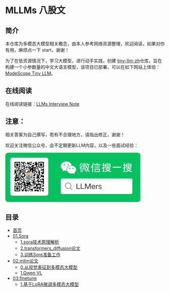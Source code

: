 # MLLMs  八股文



## 简介

本仓库为多模态大模型相关概念，由本人参考网络资源整理，欢迎阅读，如果对你有用，麻烦点一下 start，谢谢！

为了在低资源情况下，学习大模型，进行动手实践，创建 [tiny-llm-zh](https://github.com/wdndev/tiny-llm-zh)仓库，旨在构建一个小参数量的中文大语言模型，该项目已部署，可以在如下网站上体验：[ModeScope Tiny LLM](https://www.modelscope.cn/studios/wdndev/tiny_llm_92m_demo/summary)。

## 在线阅读

在线阅读链接：[LLMs Interview Note](http://wdndev.github.io/mllm_interview_note)


## 注意：

相关答案为自己撰写，若有不合理地方，请指出修正，谢谢！

欢迎关注微信公众号，会不定期更新LLM内容，以及一些面试经验：

 <img src=https://github.com/wdndev/personal/blob/main/image/llmers_weixin.jpg width = "427" height = "156" alt="weixin" />

## 目录

* [首页](/)
* [01.Sora](/01.Sora/)
  * [1.sora技术原理解析](/01.Sora/1.sora技术原理解析.md)
  * [2.transformers_diffusion论文](/01.Sora/2.transformers_diffusion论文.md)
  * [3.训练Sore准备工作](/01.Sora/3.训练Sore准备工作.md)
* [02.mllm论文](/02.mllm论文/)
  * [0.从视觉表征到多模态大模型](/02.mllm论文/0.从视觉表征到多模态大模型.md)
  * [1.Qwen VL](/02.mllm论文/1.qwen_vl.md)
* [03.finetune](/03.finetune/)
  * [1.基于LoRA微调多模态大模型](03.finetune/1.基于LoRA微调多模态大模型.md)